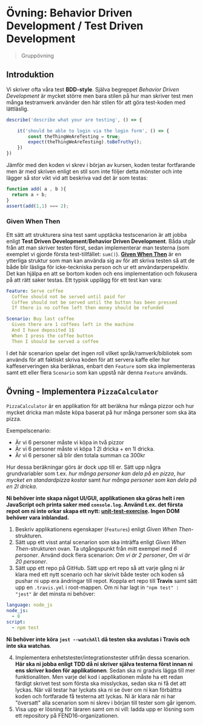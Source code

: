 # Övning: Behavior Driven Development / Test Driven Development
> Gruppövning

## Introduktion

Vi skriver ofta våra test **BDD-style**. Själva begreppet _Behavior Driven Development_ är mycket större men bara stilen på hur man skriver test men många testramverk använder den här stilen för att göra test-koden med lättläslig.

```js
describe('describe what your are testing', () => {

    it('should be able to login via the login form', () => {
        const theThingWeAreTesting = true;
        expect(theThingWeAreTesting).toBeTruthy();
    })  
})
```

Jämför med den koden vi skrev i början av kursen, koden testar fortfarande men är med skriven enligt en stil som inte följer detta mönster och inte lägger så stor vikt vid att beskriva vad det är som testas:

```js
function add( a , b ){
  return a + b;
}
assert(add(1,1) === 2);
```


### Given When Then

Ett sätt att strukturera sina test samt upptäcka testscenarion är att jobba enligt **Test Driven Development**/**Behavior Driven Development**. Båda utgår från att man skriver testen först, sedan implementerar man testerna (som exemplet vi gjorde första test-tillfället: `sum()`). [**Given When Then**](https://martinfowler.com/bliki/GivenWhenThen.html) är en ytterliga struktur som man kan använda sig av för att skriva testen så att de både blir läsliga för icke-teckniska person och ur ett användarperspektiv. Det kan hjälpa en att se bortom koden och ens implementation och fokusera på att rätt saker testas. Ett typisk upplägg för ett test kan vara:

```yaml
Feature: Serve coffee
  Coffee should not be served until paid for
  Coffee should not be served until the button has been pressed
  If there is no coffee left then money should be refunded

Scenario: Buy last coffee
  Given there are 1 coffees left in the machine
  And I have deposited 1$
  When I press the coffee button
  Then I should be served a coffee
```

I det här scenarion spelar det ingen roll vilket språk/ramverk/bibliotek som används för att faktiskt skriva koden för att servera kaffe eller hur kaffeserveringen ska beräknas, enbart den `Feature` som ska implementeras samt ett eller flera `Scenario` som kan uppstå när denna `Feature` används.

## Övning - Implementera `PizzaCalculator`

`PizzaCalculator` är en applikation för att beräkna hur många pizzor och hur mycket dricka man måste köpa baserat på hur många personer som ska äta pizza.

Exempelscenario:

  * Är vi 6 personer måste vi köpa in två pizzor
  * Är vi 6 personer måste vi köpa 1 2l dricka + en 1l dricka.
  * Är vi 6 personer så blir den totala summan ca 300kr

Hur dessa beräkningar görs är dock upp till er. Sätt upp några grundvariabler som t.ex. _hur många personer kan dela på en pizza_, _hur mycket en standardpizza kostar_ samt _hur många personer som kan dela på en 2l dricka_.

**Ni behöver inte skapa något UI/GUI, applikationen ska göras helt i ren JavaScript och printa saker med `console.log`. Använd t.ex. det första repot om ni inte orkar skapa ett nytt: [unit-test-exercise](https://github.com/FEND16/unit-test-exercise). Ingen DOM behöver vara inblandad.**

1. Beskriv applikationens egenskaper (`Features`) enligt _Given When Then_-strukturen.
2. Sätt upp ett visst antal scenarion som ska inträffa enligt _Given When Then_-strukturen ovan. Ta utgångspunkt från mitt exempel med _6 personer_. Använd dock flera scenarion: _Om vi är 2 personer_, _Om vi är 20 personer_.
3. Sätt upp ett repo på GitHub. Sätt upp ert repo så att varje gång ni är klara med ett nytt scenario och har skrivit både tester och koden så pushar ni upp era ändringar till repot. Koppla ert repo till **Travis** samt sätt upp en `.travis.yml` i root-mappen. Om ni har lagt in `"npm test" : "jest"` är det minsta ni behöver:
```yaml
language: node_js
node_js:
  - 8
script:
  - npm test
```
**Ni behöver inte köra `jest --watchAll` då testen ska avslutas i Travis och inte ska watchas**.

4. Implementera enhetstester/integrationstester utifrån dessa scenarion. **Här ska ni jobba enligt TDD då ni skriver själva testerna först innan ni ens skriver koden för applikationen**. Sedan ska ni gradvis lägga till mer funktionaliten. Men varje del kod i applikationen måste ha ett redan färdigt skrivet test som första ska misslyckas, sedan ska ni få det att lyckas. När väl testar har lyckats ska ni se över om ni kan förbättra koden och fortfarade få testerna att lyckas. Ni är klara när ni har "översatt" alla scenarion som ni skrev i början till tester som går igenom.
5. Visa upp er lösning för läraren samt om ni vill: ladda upp er lösning som ett repository på FEND16-organizationen.


